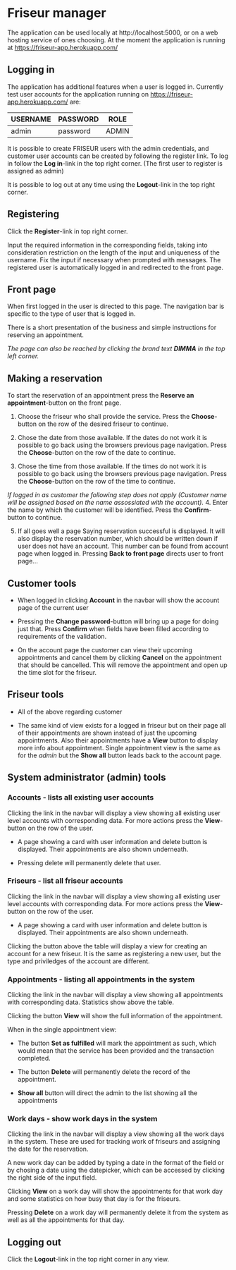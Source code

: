 # Friseur manager 

The application can be used locally at http://localhost:5000, or on a web hosting service of ones choosing. At the moment the application is running at https://friseur-app.herokuapp.com/

## Logging in

The application has additional features when a user is logged in. Currently test user accounts for the application running on https://friseur-app.herokuapp.com/ are:

|     USERNAME     |  PASSWORD  | ROLE          |
| ---------------- | ---------- | ------------- |
| admin            | password   | ADMIN         |

It is possible to create FRISEUR users with the admin credentials, and customer user accounts can be created by following the register link. To log in follow the __Log in__-link in the top right corner. (The first user to register is assigned as admin)

It is possible to log out at any time using the __Logout__-link in the top right corner.

## Registering

Click the __Register__-link in top right corner.

Input the required information in the corresponding fields, taking into consideration restriction on the length of the input and uniqueness of the username. Fix the input if necessary when prompted with messages. The registered user is automatically logged in and redirected to the front page.

## Front page

When first logged in the user is directed to this page. The navigation bar is specific to the type of user that is logged in.

There is a short presentation of the business and simple instructions for reserving an appointment.

*The page can also be reached by clicking the brand text __DIMMA__ in the top left corner.*

## Making a reservation

To start the reservation of an appointment press the __Reserve an appointment__-button on the front page.

1. Choose the friseur who shall provide the service. Press the __Choose__-button on the row of the desired friseur to continue.

2. Chose the date from those available. If the dates do not work it is possible to go back using the browsers previous page navigation. Press the __Choose__-button on the row of the date to continue.

3. Chose the time from those available. If the times do not work it is possible to go back using the browsers previous page navigation. Press the __Choose__-button on the row of the time to continue.

*If logged in as customer the following step does not apply (Customer name will be assigned based on the name assossiated with the account).*
4. Enter the name by which the customer will be identified. Press the __Confirm__-button to continue.

5. If all goes well a page Saying reservation successful is displayed. It will also display the reservation number, which should be written down if user does not have an account. This number can be found from account page when logged in. Pressing __Back to front page__ directs user to front page...

## Customer tools

- When logged in clicking __Account__ in the navbar will show the account page of the current user

- Pressing the __Change password__-button will bring up a page for doing just that. Press __Confirm__ when fields have been filled according to requirements of the validation.

- On the account page the customer can view their upcoming appointments and cancel them by clicking __Cancel__ on the appointment that should be cancelled. This will remove the appointment and open up the time slot for the friseur.

## Friseur tools

- All of the above regarding customer

- The same kind of view exists for a logged in friseur but on their page all of their appointments are shown instead of just the upcoming appointments. Also their appointments have a __View__ button to display more info about appointment. Single appointment view is the same as for the _admin_ but the __Show all__ button leads back to the account page.

## System administrator (admin) tools

### Accounts - lists all existing user accounts

Clicking the link in the navbar will display a view showing all existing user level accounts with corresponding data. For more actions press the __View__-button on the row of the user.

- A page showing a card with user information and delete button is displayed. Their appointments are also shown underneath.

- Pressing delete will permanently delete that user.

### Friseurs - list all friseur accounts

Clicking the link in the navbar will display a view showing all existing user level accounts with corresponding data. For more actions press the __View__-button on the row of the user.

- A page showing a card with user information and delete button is displayed. Their appointments are also shown underneath.

Clicking the button above the table  will display a view for creating an account for a new friseur. It is the same as registering a new user, but the type and priviledges of the account are different.

### Appointments - listing all appointments in the system

Clicking the link in the navbar will display a view showing all appointments with corresponding data. Statistics show above the table. 

Clicking the button __View__ will show the full information of the appointment.

When in the single appointment view:

- The button __Set as fulfilled__ will mark the appointment as such, which would mean that the service has been provided and the transaction completed.

- The button __Delete__ will permanently delete the record of the appointment.

- __Show all__ button will direct the admin to the list showing all the appointments
 
### Work days - show work days in the system

Clicking the link in the navbar will display a view showing all the work days in the system. These are used for tracking work of friseurs and assigning the date for the reservation.

A new work day can be added by typing a date in the format of the field or by chosing a date using the datepicker, which can be accessed by clicking the right side of the input field.

Clicking __View__ on a work day will show the appointments for that work day and some statistics on how busy that day is for the friseurs.

Pressing __Delete__ on a work day will permanently delete it from the system as well as all the appointments for that day.

## Logging out

Click the __Logout__-link in the top right corner in any view.